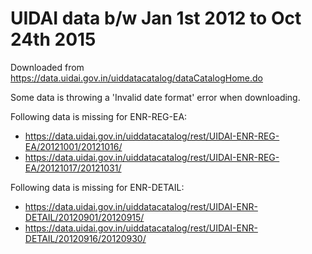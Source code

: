 # UIDAI data b/w Jan 1st 2012 to Oct 24th 2015

Downloaded from https://data.uidai.gov.in/uiddatacatalog/dataCatalogHome.do

Some data is throwing a 'Invalid date format' error when downloading.

Following data is missing for ENR-REG-EA: 
* https://data.uidai.gov.in/uiddatacatalog/rest/UIDAI-ENR-REG-EA/20121001/20121016/
* https://data.uidai.gov.in/uiddatacatalog/rest/UIDAI-ENR-REG-EA/20121017/20121031/
  
Following data is missing for ENR-DETAIL: 
* https://data.uidai.gov.in/uiddatacatalog/rest/UIDAI-ENR-DETAIL/20120901/20120915/
* https://data.uidai.gov.in/uiddatacatalog/rest/UIDAI-ENR-DETAIL/20120916/20120930/
